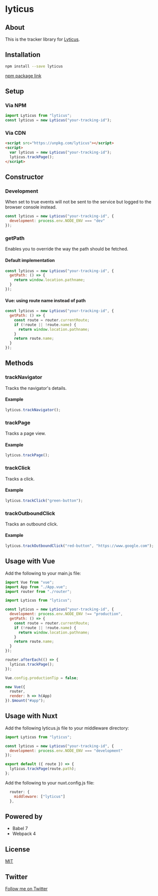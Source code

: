 # lyticus

## About

This is the tracker library for [Lyticus](https://www.lyticus.com).

## Installation

```bash
npm install --save lyticus
```

[npm package link](https://www.npmjs.com/package/lyticus)

## Setup

### Via NPM

```javascript
import Lyticus from "lyticus";
const lyticus = new Lyticus("your-tracking-id");
```

### Via CDN

```html
<script src="https://unpkg.com/lyticus"></script>
<script>
  var lyticus = new Lyticus("your-tracking-id");
  lyticus.trackPage();
</script>
```

## Constructor

### Development

When set to true events will not be sent to the service but logged to the browser console instead.

```javascript
const lyticus = new Lyticus("your-tracking-id", {
  development: process.env.NODE_ENV === "dev"
});
```

### getPath

Enables you to override the way the path should be fetched.

#### Default implementation

```javascript
const lyticus = new Lyticus("your-tracking-id", {
  getPath: () => {
    return window.location.pathname;
  }
});
```

#### Vue: using route name instead of path

```javascript
const lyticus = new Lyticus("your-tracking-id", {
  getPath: () => {
    const route = router.currentRoute;
    if (!route || !route.name) {
      return window.location.pathname;
    }
    return route.name;
  }
});
```

## Methods

### trackNavigator

Tracks the navigator's details.

#### Example

```javascript
lyticus.trackNavigator();
```

### trackPage

Tracks a page view.

#### Example

```javascript
lyticus.trackPage();
```

### trackClick

Tracks a click.

#### Example

```javascript
lyticus.trackClick("green-button");
```

### trackOutboundClick

Tracks an outbound click.

#### Example

```javascript
lyticus.trackOutboundClick("red-button", "https://www.google.com");
```

## Usage with Vue

Add the following to your main.js file:

```javascript
import Vue from "vue";
import App from "./App.vue";
import router from "./router";

import Lyticus from "lyticus";

const lyticus = new Lyticus("your-tracking-id", {
  development: process.env.NODE_ENV !== "production",
  getPath: () => {
    const route = router.currentRoute;
    if (!route || !route.name) {
      return window.location.pathname;
    }
    return route.name;
  }
});

router.afterEach(() => {
  lyticus.trackPage();
});

Vue.config.productionTip = false;

new Vue({
  router,
  render: h => h(App)
}).$mount("#app");
```

## Usage with Nuxt

Add the following lyticus.js file to your middleware directory:

```javascript
import Lyticus from "lyticus";

const lyticus = new Lyticus("your-tracking-id", {
  development: process.env.NODE_ENV === "development"
});

export default ({ route }) => {
  lyticus.trackPage(route.path);
};
```

Add the following to your nuxt.config.js file:

```javascript
  router: {
    middleware: ["lyticus"]
  },
```

## Powered by

- Babel 7
- Webpack 4

## License

[MIT](http://opensource.org/licenses/MIT)

## Twitter

[Follow me on Twitter](https://twitter.com/KrolsBjorn)

